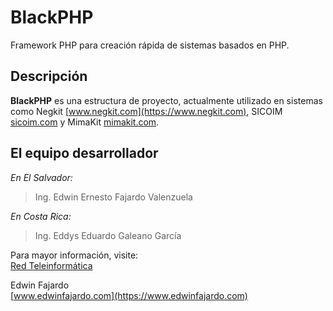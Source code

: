 BlackPHP
=========

Framework PHP para creación rápida de sistemas basados en PHP.

Descripción
-----------
**BlackPHP** es una estructura de proyecto, actualmente utilizado en sistemas como Negkit [www.negkit.com](https://www.negkit.com), SICOIM [sicoim.com](https://www.sicoim.com) y MimaKit [mimakit.com](https://www.mimakit.com).

El equipo desarrollador
-----------------------
_En El Salvador:_  
> Ing. Edwin Ernesto Fajardo Valenzuela  

_En Costa Rica:_
> Ing. Eddys Eduardo Galeano García

Para mayor información, visite:  
[Red Teleinformática](https://www.redteleinformatica.com)

Edwin Fajardo  
[www.edwinfajardo.com](https://www.edwinfajardo.com)
